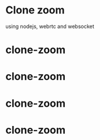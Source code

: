 # Clone zoom

using nodejs, webrtc and websocket
# clone-zoom
# clone-zoom
# clone-zoom
# clone-zoom
